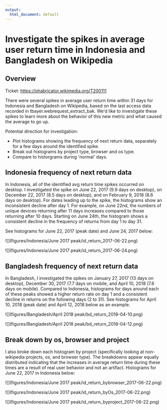 ```yaml
---
output:
  html_document: default
---
```

# Investigate the spikes in average user return time in Indonesia and Bangladesh on Wikipedia

## Overview
Ticket: https://phabricator.wikimedia.org/T200111

There were several spikes in average user return time within 31 days for Indonesia and Bangladesh on Wikipedia, based on the last access data recorded in tbayer.webrequest_extract_bak. We'd like to investigate these spikes to learn more about the behavior of this new metric and what caused the average to go up.

Potential direction for investigation:

- Plot histograms showing the frequency of next return data, separately for a few days around the identified spike.
- Break out histograms by project type, browser and os type.
- Compare to historgrams during 'normal' days.


## Indonesia frequency of next return data

In Indonesia, all of the identified avg return time spikes occurred on desktop. I investigated the spike on June 22, 2017 (9.9 days on desktop), on December 22, 2017 (8.5 days on desktop), and on February 9, 2018 (8.6 days on desktop). For dates leading up to the spike, the histograms show an inconsistent decline after day 1. For example, on June 22nd, the numbers of unique devices returning after 11 days increases compared to those returning after 10 days. Starting on June 24th, the histogram shows a consistent decline in the frequency of returns from day 1 to day 31.

See histograms for June 22, 2017 (peak date) and June 24, 2017 below:

![](figures/Indonesia/June 2017 peak/id_return_2017-06-22.png)


![](figures/Indonesia/June 2017 peak/id_return_2017-06-24.png)



## Bangladesh frequency of next return data

In Bangladesh, I investigated the spikes on January 27, 2017 (13 days on desktop), December 30, 2017 (7.7 days on mobile, and April 10, 2018 (7.6 days on mobile). Compared to Indonesia, histograms for days around each of these peaks showed a higher return rate on day 1 and a consistent decline in returns on the following days (2 to 31). See histograms for April 10, 2018 (peak date) and April 12, 2018 below as an example.

![](figures/Bangladesh/April 2018 peak/bd_return_2018-04-10.png)

![](figures/Bangladesh/April 2018 peak/bd_return_2018-04-12.png)

## Break down by os, browser and project

I also broke down each histogram by project (specifically looking at non-wikipedia projects, os, and browser type). The breakdowns appear equally distributed indicating that the increases in average return time during these times are a result of real user behavior and not an artifact. Histograms for June 22, 2017 in Indonesia below:

![](figures/Indonesia/June 2017 peak/id_return_bybrowser_2017-06-22.png)

![](figures/Indonesia/June 2017 peak/id_return_byOs_2017-06-22.png)

![](figures/Indonesia/June 2017 peak/id_return_byproject_2017-06-22.png)


